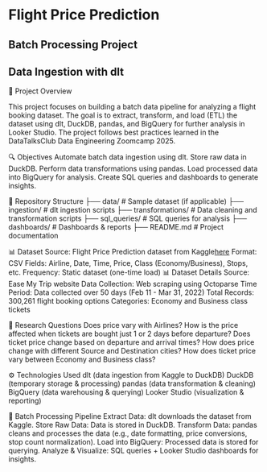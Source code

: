  # Flight Price Prediction

## Batch Processing Project

## Data Ingestion with dlt

📌 Project Overview

This project focuses on building a batch data pipeline for analyzing a flight booking dataset. The goal is to extract, transform, and load (ETL) the dataset using dlt, DuckDB, pandas, and BigQuery for further analysis in Looker Studio. The project follows best practices learned in the DataTalksClub Data Engineering Zoomcamp 2025.

🔍 Objectives<be>
   Automate batch data ingestion using dlt.
  Store raw data in DuckDB.
  Perform data transformations using pandas.
  Load processed data into BigQuery for analysis.
  Create SQL queries and dashboards to generate insights.

📂 Repository Structure
  ├── data/                # Sample dataset (if applicable)
  ├── ingestion/           # dlt ingestion scripts
  ├── transformations/     # Data cleaning and transformation scripts
  ├── sql_queries/         # SQL queries for analysis
  ├── dashboards/          # Dashboards & reports
  ├── README.md            # Project documentation

📊 Dataset
  Source: Flight Price Prediction dataset from Kaggle[here](https://www.kaggle.com/datasets/shubhambathwal/flight-price-prediction)
  Format: CSV
  Fields: Airline, Date, Time, Price, Class (Economy/Business), Stops, etc.
  Frequency: Static dataset (one-time load)
📊 Dataset Details
  Source: Ease My Trip website
  Data Collection: Web scraping using Octoparse
  Time Period: Data collected over 50 days (Feb 11 - Mar 31, 2022)
  Total Records: 300,261 flight booking options
  Categories: Economy and Business class tickets

🔬 Research Questions
  Does price vary with Airlines?
  How is the price affected when tickets are bought just 1 or 2 days before departure?
  Does ticket price change based on departure and arrival times?
  How does price change with different Source and Destination cities?
  How does ticket price vary between Economy and Business class?

⚙️ Technologies Used
  dlt (data ingestion from Kaggle to DuckDB)
  DuckDB (temporary storage & processing)
  pandas (data transformation & cleaning)
  BigQuery (data warehousing & querying)
  Looker Studio (visualization & reporting)

🔄 Batch Processing Pipeline
  Extract Data: dlt downloads the dataset from Kaggle.
  Store Raw Data: Data is stored in DuckDB.
  Transform Data: pandas cleans and processes the data (e.g., date formatting, price conversions, stop count normalization).
  Load into BigQuery: Processed data is stored for querying.
  Analyze & Visualize: SQL queries + Looker Studio dashboards for insights.

